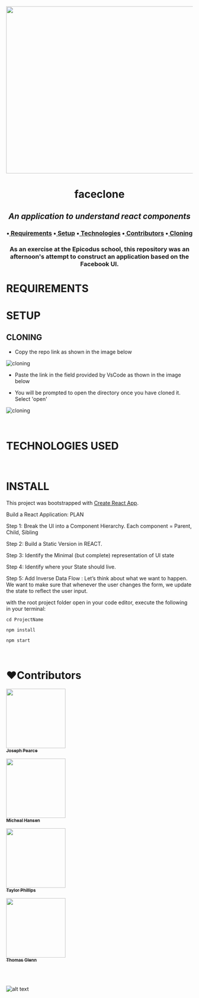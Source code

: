 <h1 align='center'><img width='900' height='450' src='https://gazettereview.com/wp-content/uploads/2016/03/facebook-avatar.jpg'><br>


**<h1 align = 'center'>faceclone**


*<h2 align ='center'>An application to understand react components*


<h3 align ='center'>•<a href='#requirements'> Requirements</a> •<a href='#setup'> Setup</a> •<a href='#technologies-used'> Technologies</a> •<a href='#❤️contributors'> Contributors</a> •<a href='#cloning'> Cloning</a></h3>


<h3 align='center'>As an exercise at the Epicodus school, this repository was an afternoon's attempt to construct an application based on the Facebook UI. </h3>

# **REQUIREMENTS**

# **SETUP**

## **CLONING**

* Copy the repo link as shown in the image below

![cloning](https://coding-assets.s3-us-west-2.amazonaws.com/img/clone.gif 'How to clone repo')

* Paste the link in the field provided by VsCode as thown in the image below

* You will be prompted to open the directory once you have cloned it. Select 'open'

![cloning](https://coding-assets.s3-us-west-2.amazonaws.com/img/clone-github2.gif 'Cloning from Github within VSCode')

<br>

# **TECHNOLOGIES USED**

<br>

# **INSTALL**
This project was bootstrapped with [Create React App](https://github.com/facebook/create-react-app).

Build a React Application: PLAN

Step 1: Break the UI into a Component Hierarchy. Each component = Parent, Child, Sibling

Step 2: Build a Static Version in REACT.

Step 3: Identify the Minimal (but complete) representation of UI state

Step 4: Identify where your State should live.

Step 5: Add Inverse Data Flow : Let’s think about what we want to happen. We want to make sure that whenever the user changes the form, we update the state to reflect the user input. 


with the root project folder open in your code editor, execute the following in your terminal:

``cd ProjectName``

``npm install``

``npm start``

<br>

# **❤️Contributors**

[<img src='https://coding-assets.s3-us-west-2.amazonaws.com/linked-in-images/joseph-pearce.jpeg' width='160px;'/><br /><sub><b>Joseph Pearce</b></sub>](https://www.linkedin.com/in/pjosephpearce/)<br />

[<img src='https://coding-assets.s3-us-west-2.amazonaws.com/linked-in-images/micheal-hansen.jpeg' width='160px;'/><br /><sub><b>Micheal Hansen</b></sub>](https://www.linkedin.com/in/michealhansen/)<br />

[<img src='https://coding-assets.s3-us-west-2.amazonaws.com/linked-in-images/taylor-phillips.jpeg' width='160px;'/><br /><sub><b>Taylor Phillips</b></sub>](https://www.linkedin.com/in/taylorphillipsportland/)<br />

[<img src='https://coding-assets.s3-us-west-2.amazonaws.com/linked-in-images/thomas-glenn.jpeg' width='160px;'/><br /><sub><b>Thomas Glenn</b></sub>](https://www.linkedin.com/in/glennergy/)<br />

<br>

<br>

![alt text][logo]

[logo]: https://img.shields.io/bower/l/bootstrap 'MIT License'



